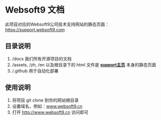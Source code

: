 # Websoft9 文档

此项目对应的Websoft9公司技术支持网站的静态页面：https://support.websoft9.com

## 目录说明

1. /docs 我们所有开源项目的文档
2. /assets, /zh, /en 以及根目录下的 html 文件是 **[support主页](https://support.websoft9.com)** 本身的静态页面
3. /.github 用于自动化部署 

## 使用说明

1. 将项目 git clone 到你的网站根目录
2. 设置域名，例如：www.websoft9.cn
3. 打开 http://www.websoft9.cn 访问即可


